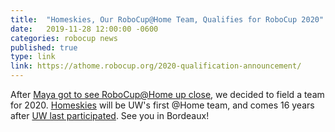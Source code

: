 ```yaml
---
title:  "Homeskies, Our RoboCup@Home Team, Qualifies for RoboCup 2020"
date:   2019-11-28 12:00:00 -0600
categories: robocup news
published: true
type: link
link: https://athome.robocup.org/2020-qualification-announcement/
---
```


After [Maya got to see RoboCup@Home up close](https://hcrlab.cs.washington.edu/news/2019/03/robocup-fellows), we decided to field a team for 2020. [Homeskies](https://robocup.cs.washington.edu) will be UW's first @Home team, and comes 16 years after [UW last participated](https://rse-lab.cs.washington.edu/Aibo/). See you in Bordeaux!